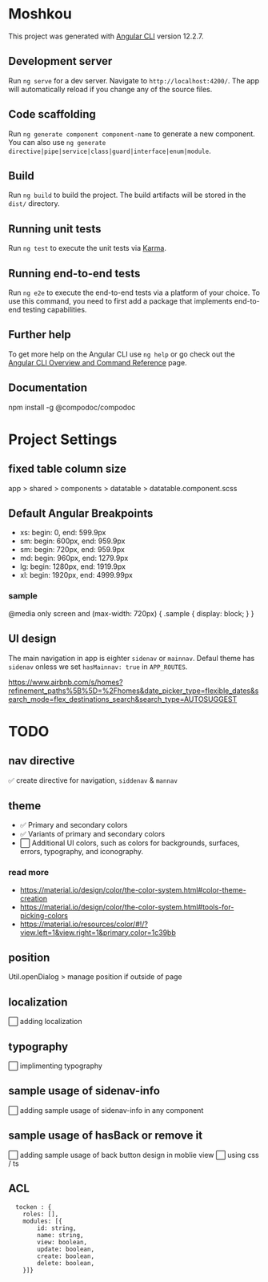 # Moshkou

This project was generated with [Angular CLI](https://github.com/angular/angular-cli) version 12.2.7.

## Development server

Run `ng serve` for a dev server. Navigate to `http://localhost:4200/`. The app will automatically reload if you change any of the source files.

## Code scaffolding

Run `ng generate component component-name` to generate a new component. You can also use `ng generate directive|pipe|service|class|guard|interface|enum|module`.

## Build

Run `ng build` to build the project. The build artifacts will be stored in the `dist/` directory.

## Running unit tests

Run `ng test` to execute the unit tests via [Karma](https://karma-runner.github.io).

## Running end-to-end tests

Run `ng e2e` to execute the end-to-end tests via a platform of your choice. To use this command, you need to first add a package that implements end-to-end testing capabilities.

## Further help

To get more help on the Angular CLI use `ng help` or go check out the [Angular CLI Overview and Command Reference](https://angular.io/cli) page.

## Documentation

npm install -g @compodoc/compodoc

# Project Settings

## fixed table column size

app > shared > components > datatable > datatable.component.scss

## Default Angular Breakpoints

- xs: begin: 0, end: 599.9px
- sm: begin: 600px, end: 959.9px
- sm: begin: 720px, end: 959.9px
- md: begin: 960px, end: 1279.9px
- lg: begin: 1280px, end: 1919.9px
- xl: begin: 1920px, end: 4999.99px

### sample

@media only screen and (max-width: 720px) {
.sample {
display: block;
}
}

## UI design

The main navigation in app is eighter `sidenav` or `mainnav`. Defaul theme has `sidenav` onless we set `hasMainnav: true` in `APP_ROUTES`.

https://www.airbnb.com/s/homes?refinement_paths%5B%5D=%2Fhomes&date_picker_type=flexible_dates&search_mode=flex_destinations_search&search_type=AUTOSUGGEST

# TODO

## nav directive

✅ create directive for navigation, `siddenav` & `mannav`

## theme

- ✅ Primary and secondary colors
- ✅ Variants of primary and secondary colors
- ⬜️ Additional UI colors, such as colors for backgrounds, surfaces, errors, typography, and iconography.

### read more

- https://material.io/design/color/the-color-system.html#color-theme-creation
- https://material.io/design/color/the-color-system.html#tools-for-picking-colors
- https://material.io/resources/color/#!/?view.left=1&view.right=1&primary.color=1c39bb

## position

Util.openDialog > manage position if outside of page

## localization

⬜️ adding localization

## typography

⬜️ implimenting typography

## sample usage of sidenav-info

⬜️ adding sample usage of sidenav-info in any component

## sample usage of hasBack or remove it

⬜️ adding sample usage of back button design in moblie view
⬜️ using css / ts

## ACL

```
  tocken : {
    roles: [],
    modules: [{
        id: string,
        name: string,
        view: boolean,
        update: boolean,
        create: boolean,
        delete: boolean,
    }]}
```

